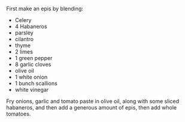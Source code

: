 First make an epis by blending:
- Celery
- 4 Habaneros
- parsley
- cilantro
- thyme
- 2 limes
- 1 green pepper
- 8 garlic cloves
- olive oil
- 1 white onion
- 1 bunch scallions
- white vinegar

Fry onions, garlic and tomato paste in olive oil, along with some sliced habaneros, and then add a generous amount of epis, then add whole tomatoes.
